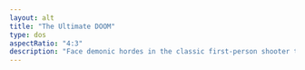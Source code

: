 ```yaml
---
layout: alt
title: "The Ultimate DOOM"
type: dos
aspectRatio: "4:3"
description: "Face demonic hordes in the classic first-person shooter that defined a genre."
---
```

